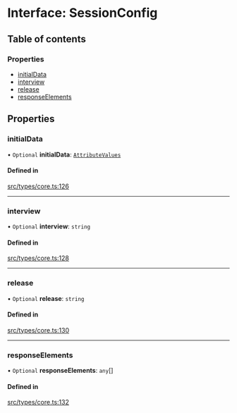 # Interface: SessionConfig

## Table of contents

### Properties

- [initialData](../wiki/SessionConfig#initialdata)
- [interview](../wiki/SessionConfig#interview)
- [release](../wiki/SessionConfig#release)
- [responseElements](../wiki/SessionConfig#responseelements)

## Properties

### initialData

• `Optional` **initialData**: [`AttributeValues`](../wiki/Exports#attributevalues)

#### Defined in

[src/types/core.ts:126](https://github.com/decisively-io/interview-sdk/blob/4a50c8c/src/types/core.ts#L126)

___

### interview

• `Optional` **interview**: `string`

#### Defined in

[src/types/core.ts:128](https://github.com/decisively-io/interview-sdk/blob/4a50c8c/src/types/core.ts#L128)

___

### release

• `Optional` **release**: `string`

#### Defined in

[src/types/core.ts:130](https://github.com/decisively-io/interview-sdk/blob/4a50c8c/src/types/core.ts#L130)

___

### responseElements

• `Optional` **responseElements**: `any`[]

#### Defined in

[src/types/core.ts:132](https://github.com/decisively-io/interview-sdk/blob/4a50c8c/src/types/core.ts#L132)
